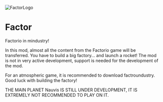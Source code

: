 ![FactorLogo](https://github.com/koctz34/Factor/assets/112896703/521753d0-ded6-4906-b5d9-d5686d103822)
# Factor
Factorio in mindustry!

In this mod, almost all the content from the Factorio game will be transferred. You have to build a big factory... and launch a rocket!
The mod is not in very active development, support is needed for the development of the mod.

For an atmospheric game, it is recommended to download factroundustry.
Good luck with building the factory!

THE MAIN PLANET Nauvis IS STILL UNDER DEVELOPMENT, IT IS EXTREMELY NOT RECOMMENDED TO PLAY ON IT.
